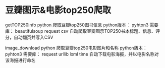 # 豆瓣图示&电影top250爬取
getTOP250info
python 爬取豆瓣top250图书信息
python版本：
pyhton3
需要库： 
beautifulsoup
request
csv
自动爬取豆瓣图示TOP250书本标题、信息、评分，自动翻页并写入CSV

image_download
python 爬取豆瓣top250电影图片和名称
python版本：
pyhton3
需要库： 
request
urllib
lxml
time
自动下载电影海报，并以电影名称对该海报进行命名
